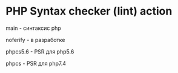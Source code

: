 # PHP Syntax checker (lint) action


main - синтаксис php

noferify - в разработке 

phpcs5.6 - PSR для php5.6 

phpcs - PSR для php7.4

